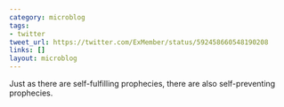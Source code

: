 ```yaml
---
category: microblog
tags:
- twitter
tweet_url: https://twitter.com/ExMember/status/592458660548190208
links: []
layout: microblog
---
```

Just as there are self-fulfilling prophecies, there are also self-preventing prophecies.
